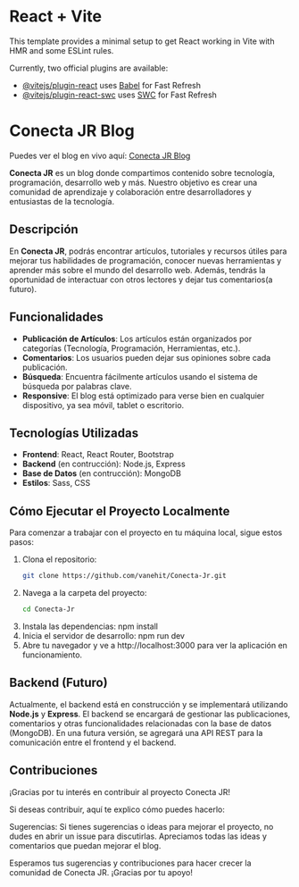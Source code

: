 # React + Vite

This template provides a minimal setup to get React working in Vite with HMR and some ESLint rules.

Currently, two official plugins are available:

- [@vitejs/plugin-react](https://github.com/vitejs/vite-plugin-react/blob/main/packages/plugin-react/README.md) uses [Babel](https://babeljs.io/) for Fast Refresh
- [@vitejs/plugin-react-swc](https://github.com/vitejs/vite-plugin-react-swc) uses [SWC](https://swc.rs/) for Fast Refresh

# Conecta JR Blog

Puedes ver el blog en vivo aquí: [Conecta JR Blog](https://conecta-jr.vercel.app)

**Conecta JR** es un blog donde compartimos contenido sobre tecnología, programación, desarrollo web y más. Nuestro objetivo es crear una comunidad de aprendizaje y colaboración entre desarrolladores y entusiastas de la tecnología.

## Descripción

En **Conecta JR**, podrás encontrar artículos, tutoriales y recursos útiles para mejorar tus habilidades de programación, conocer nuevas herramientas y aprender más sobre el mundo del desarrollo web. Además, tendrás la oportunidad de interactuar con otros lectores y dejar tus comentarios(a futuro).

## Funcionalidades

- **Publicación de Artículos**: Los artículos están organizados por categorías (Tecnología, Programación, Herramientas, etc.).
- **Comentarios**: Los usuarios pueden dejar sus opiniones sobre cada publicación.
- **Búsqueda**: Encuentra fácilmente artículos usando el sistema de búsqueda por palabras clave.
- **Responsive**: El blog está optimizado para verse bien en cualquier dispositivo, ya sea móvil, tablet o escritorio.

## Tecnologías Utilizadas

- **Frontend**: React, React Router, Bootstrap
- **Backend** (en contrucción): Node.js, Express
- **Base de Datos** (en contrucción): MongoDB 
- **Estilos**: Sass, CSS

## Cómo Ejecutar el Proyecto Localmente

Para comenzar a trabajar con el proyecto en tu máquina local, sigue estos pasos:

1. Clona el repositorio:
   ```bash
   git clone https://github.com/vanehit/Conecta-Jr.git

2. Navega a la carpeta del proyecto:
    ```bash
    cd Conecta-Jr
3. Instala las dependencias:
    npm install
4. Inicia el servidor de desarrollo:
    npm run dev
5. Abre tu navegador y ve a http://localhost:3000 para ver la aplicación en funcionamiento.


## Backend (Futuro)

Actualmente, el backend está en construcción y se implementará utilizando **Node.js** y **Express**. El backend se encargará de gestionar las publicaciones, comentarios y otras funcionalidades relacionadas con la base de datos (MongoDB). En una futura versión, se agregará una API REST para la comunicación entre el frontend y el backend.


## Contribuciones

¡Gracias por tu interés en contribuir al proyecto Conecta JR!

Si deseas contribuir, aquí te explico cómo puedes hacerlo:

Sugerencias: Si tienes sugerencias o ideas para mejorar el proyecto, no dudes en abrir un issue para discutirlas. Apreciamos todas las ideas y comentarios que puedan mejorar el blog.

Esperamos tus sugerencias y contribuciones para hacer crecer la comunidad de Conecta JR. ¡Gracias por tu apoyo!
